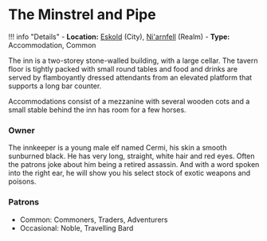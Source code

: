 # The Minstrel and Pipe

!!! info "Details"
    - **Location:** [Eskold](/geography/settlements/niarnfell/eskold) (City), [Ni'arnfell](/geography/realms/niarnfell) (Realm)
    - **Type:** Accommodation, Common

The inn is a two-storey stone-walled building, with a large cellar. The tavern floor is tightly packed with small round tables and food and drinks are served by flamboyantly dressed attendants from an elevated platform that supports a long bar counter.

Accommodations consist of a mezzanine with several wooden cots and a small stable behind the inn has room for a few horses.

### Owner
The innkeeper is a young male elf named Cermi, his skin a smooth sunburned black. He has very long, straight, white hair and red eyes. Often the patrons joke about him being a retired assassin. And with a word spoken into the right ear, he will show you his select stock of exotic weapons and poisons.

### Patrons
- Common: Commoners, Traders, Adventurers
- Occasional: Noble, Travelling Bard
